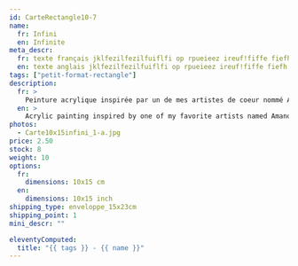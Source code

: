 ```yaml
---
id: CarteRectangle10-7
name: 
  fr: Infini
  en: Infinite
meta_descr:
  fr: texte français jklfezilfezilfuiflfi op rpueieez ireuf!fiffe fiefh hfhslfhsfh dfhds fdsfdsifdshfids
  en: texte anglais jklfezilfezilfuiflfi op rpueieez ireuf!fiffe fiefh hfhslfhsfh dfhds fdsfdsifdshfids
tags: ["petit-format-rectangle"]
description: 
  fr: > 
    Peinture acrylique inspirée par un de mes artistes de coeur nommé Amano Yoshitaka, en apposant les traits de ce couple à l'encre de chine, contrastant avec le fond coloré. 
  en: >
    Acrylic painting inspired by one of my favorite artists named Amano Yoshitaka, applying the features of this couple in Indian ink, contrasting with the colored background.
photos:
  - Carte10x15infini_1-a.jpg
price: 2.50
stock: 8
weight: 10
options:
  fr:
    dimensions: 10x15 cm
  en:
    dimensions: 10x15 inch
shipping_type: enveloppe_15x23cm
shipping_point: 1
mini_descr: ""

eleventyComputed:
  title: "{{ tags }} - {{ name }}"
---
```

